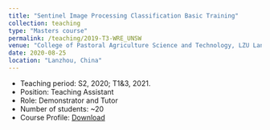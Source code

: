 ```yaml
---
title: "Sentinel Image Processing Classification Basic Training"
collection: teaching
type: "Masters course"
permalink: /teaching/2019-T3-WRE_UNSW
venue: "College of Pastoral Agriculture Science and Technology, LZU Lanzhou"
date: 2020-08-25
location: "Lanzhou, China"
---
```

* Teaching period: S2, 2020; T1&3, 2021.
* Position: Teaching Assistant 
* Role: Demonstrator and Tutor
* Number of students: ~20
* Course Profile: [Download](https://senyaofeng.github.io/Feng.github.io/files/Feng-ImgProcess.pdf)
